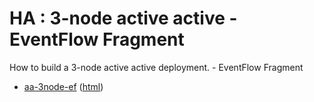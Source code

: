 # HA : 3-node active active - EventFlow Fragment

How to build a 3-node active active deployment. - EventFlow Fragment

* [aa-3node-ef](src/site/markdown/index.md) ([html](https://tibcosoftware.github.io/tibco-streaming-samples/10.4.3/highavailability/aa-3node/aa-3node-ef/))
